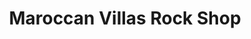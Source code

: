 ---
title: "Maroccan Villas Rock Shop"
url: /grand-junction/maroccan-villas-rock-shop/
shop: Allgemein
---